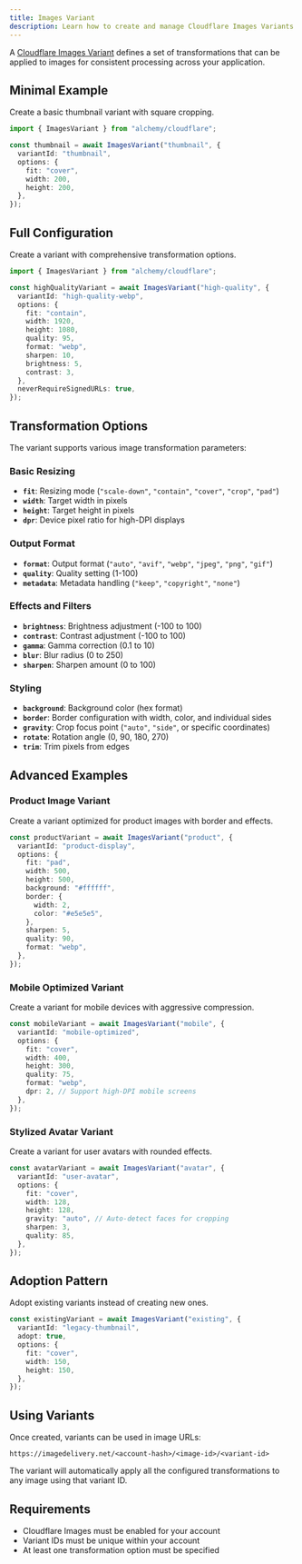 ```yaml
---
title: Images Variant
description: Learn how to create and manage Cloudflare Images Variants for consistent image transformations.
---
```


A [Cloudflare Images Variant](https://developers.cloudflare.com/images/transform-images/create-variants/) defines a set of transformations that can be applied to images for consistent processing across your application.

## Minimal Example

Create a basic thumbnail variant with square cropping.

```ts
import { ImagesVariant } from "alchemy/cloudflare";

const thumbnail = await ImagesVariant("thumbnail", {
  variantId: "thumbnail",
  options: {
    fit: "cover",
    width: 200,
    height: 200,
  },
});
```

## Full Configuration

Create a variant with comprehensive transformation options.

```ts
import { ImagesVariant } from "alchemy/cloudflare";

const highQualityVariant = await ImagesVariant("high-quality", {
  variantId: "high-quality-webp",
  options: {
    fit: "contain",
    width: 1920,
    height: 1080,
    quality: 95,
    format: "webp",
    sharpen: 10,
    brightness: 5,
    contrast: 3,
  },
  neverRequireSignedURLs: true,
});
```

## Transformation Options

The variant supports various image transformation parameters:

### Basic Resizing
- **`fit`**: Resizing mode (`"scale-down"`, `"contain"`, `"cover"`, `"crop"`, `"pad"`)
- **`width`**: Target width in pixels
- **`height`**: Target height in pixels
- **`dpr`**: Device pixel ratio for high-DPI displays

### Output Format
- **`format`**: Output format (`"auto"`, `"avif"`, `"webp"`, `"jpeg"`, `"png"`, `"gif"`)
- **`quality`**: Quality setting (1-100)
- **`metadata`**: Metadata handling (`"keep"`, `"copyright"`, `"none"`)

### Effects and Filters
- **`brightness`**: Brightness adjustment (-100 to 100)
- **`contrast`**: Contrast adjustment (-100 to 100)
- **`gamma`**: Gamma correction (0.1 to 10)
- **`blur`**: Blur radius (0 to 250)
- **`sharpen`**: Sharpen amount (0 to 100)

### Styling
- **`background`**: Background color (hex format)
- **`border`**: Border configuration with width, color, and individual sides
- **`gravity`**: Crop focus point (`"auto"`, `"side"`, or specific coordinates)
- **`rotate`**: Rotation angle (0, 90, 180, 270)
- **`trim`**: Trim pixels from edges

## Advanced Examples

### Product Image Variant

Create a variant optimized for product images with border and effects.

```ts
const productVariant = await ImagesVariant("product", {
  variantId: "product-display",
  options: {
    fit: "pad",
    width: 500,
    height: 500,
    background: "#ffffff",
    border: {
      width: 2,
      color: "#e5e5e5",
    },
    sharpen: 5,
    quality: 90,
    format: "webp",
  },
});
```

### Mobile Optimized Variant

Create a variant for mobile devices with aggressive compression.

```ts
const mobileVariant = await ImagesVariant("mobile", {
  variantId: "mobile-optimized",
  options: {
    fit: "cover",
    width: 400,
    height: 300,
    quality: 75,
    format: "webp",
    dpr: 2, // Support high-DPI mobile screens
  },
});
```

### Stylized Avatar Variant

Create a variant for user avatars with rounded effects.

```ts
const avatarVariant = await ImagesVariant("avatar", {
  variantId: "user-avatar",
  options: {
    fit: "cover",
    width: 128,
    height: 128,
    gravity: "auto", // Auto-detect faces for cropping
    sharpen: 3,
    quality: 85,
  },
});
```

## Adoption Pattern

Adopt existing variants instead of creating new ones.

```ts
const existingVariant = await ImagesVariant("existing", {
  variantId: "legacy-thumbnail",
  adopt: true,
  options: {
    fit: "cover",
    width: 150,
    height: 150,
  },
});
```

## Using Variants

Once created, variants can be used in image URLs:

```
https://imagedelivery.net/<account-hash>/<image-id>/<variant-id>
```

The variant will automatically apply all the configured transformations to any image using that variant ID.

## Requirements

- Cloudflare Images must be enabled for your account
- Variant IDs must be unique within your account
- At least one transformation option must be specified